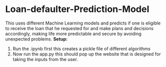 # Loan-defaulter-Prediction-Model
This uses different Machine Learning models and predicts if one is eligible to receive the loan that he requested for and make plans and decisions accordingly, making life more predictable and secure by avoiding unexpected problems.
**Setup:**
1. Run the .ipynb first this creates a pickle file of different algorithms
2. Now run the app.py this should pop up the website that is designed for taking the inputs from the user.
